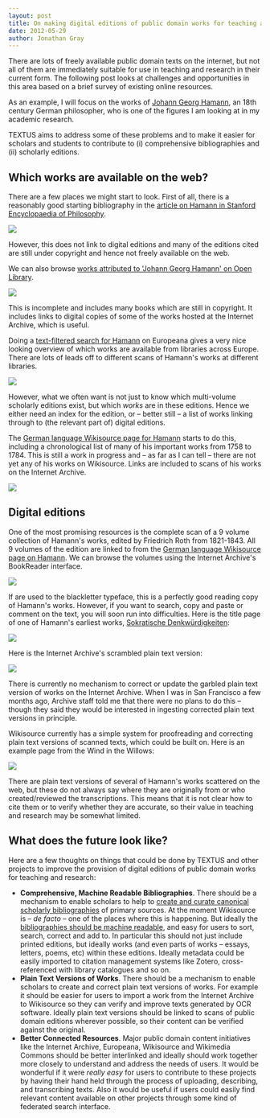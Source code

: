 ```yaml
---
layout: post
title: On making digital editions of public domain works for teaching and research
date: 2012-05-29
author: Jonathan Gray
---
```


There are lots of freely available public domain texts on the internet, but not all of them are immediately suitable for use in teaching and research in their current form. The following post looks at challenges and opportunities in this area based on a brief survey of existing online resources.

As an example, I will focus on the works of [Johann Georg Hamann][1], an 18th century German philosopher, who is one of the figures I am looking at in my academic research.

TEXTUS aims to address some of these problems and to make it easier for scholars and students to contribute to (i) comprehensive bibliographies and (ii) scholarly editions.

## Which works are available on the web?

There are a few places we might start to look. First of all, there is a reasonably good starting bibliography in the [article on Hamann in Stanford Encyclopaedia of Philosophy][2].

![][3]

However, this does not link to digital editions and many of the editions cited are still under copyright and hence not freely available on the web.

We can also browse [works attributed to 'Johann Georg Hamann' on Open Library][4].

![][5]

This is incomplete and includes many books which are still in copyright. It includes links to digital copies of some of the works hosted at the Internet Archive, which is useful.

Doing a [text-filtered search for Hamann][6] on Europeana gives a very nice looking overview of which works are available from libraries across Europe. There are lots of leads off to different scans of Hamann's works at different libraries.

![][7]

However, what we often want is not just to know which multi-volume scholarly editions exist, but which _works_ are in these editions. Hence we either need an index for the edition, or – better still – a list of works linking through to (the relevant part of) digital editions.

The [German language Wikisource page for Hamann][8] starts to do this, including a chronological list of many of his important works from 1758 to 1784. This is still a work in progress and – as far as I can tell – there are not yet any of his works on Wikisource. Links are included to scans of his works on the Internet Archive.

![][9]

## Digital editions

One of the most promising resources is the complete scan of a 9 volume collection of Hamann's works, edited by Friedrich Roth from 1821-1843. All 9 volumes of the edition are linked to from the [German language Wikisource page on Hamann][8]. We can browse the volumes using the Internet Archive's BookReader interface.

![][10]

If are used to the blackletter typeface, this is a perfectly good reading copy of Hamann's works. However, if you want to search, copy and paste or comment on the text, you will soon run into difficulties. Here is the title page of one of Hamann's earliest works, [Sokratische Denkwürdigkeiten][11]:

![][12]

Here is the Internet Archive's scrambled plain text version:

![][13]

There is currently no mechanism to correct or update the garbled plain text version of works on the Internet Archive. When I was in San Francisco a few months ago, Archive staff told me that there were no plans to do this – though they said they would be interested in ingesting corrected plain text versions in principle.

Wikisource currently has a simple system for proofreading and correcting plain text versions of scanned texts, which could be built on. Here is an example page from the Wind in the Willows:

![][14]

There are plain text versions of several of Hamann's works scattered on the web, but these do not always say where they are originally from or who created/reviewed the transcriptions. This means that it is not clear how to cite them or to verify whether they are accurate, so their value in teaching and research may be somewhat limited.

## What does the future look like?

Here are a few thoughts on things that could be done by TEXTUS and other projects to improve the provision of digital editions of public domain works for teaching and research:

* **Comprehensive, Machine Readable Bibliographies**. There should be a mechanism to enable scholars to help to [create and curate canonical scholarly bibliographies][15] of primary sources. At the moment Wikisource is – _de facto_ – one of the places where this is happening. But ideally the [bibliographies should be machine readable][16], and easy for users to sort, search, correct and add to. In particular this should not just include printed editions, but ideally works (and even parts of works – essays, letters, poems, etc) within these editions. Ideally metadata could be easily imported to citation management systems like Zotero, cross-referenced with library catalogues and so on.
* **Plain Text Versions of Works**. There should be a mechanism to enable scholars to create and correct plain text versions of works. For example it should be easier for users to import a work from the Internet Archive to Wikisource so they can verify and improve texts generated by OCR software. Ideally plain text versions should be linked to scans of public domain editions wherever possible, so their content can be verified against the original.
* **Better Connected Resources**. Major public domain content initiatives like the Internet Archive, Europeana, Wikisource and Wikimedia Commons should be better interlinked and ideally should work together more closely to understand and address the needs of users. It would be wonderful if it were _really easy_ for users to contribute to these projects by having their hand held through the process of uploading, describing, and transcribing texts. Also it would be useful if users could easily find relevant content available on other projects through some kind of federated search interface.

[1]: http://en.wikipedia.org/wiki/Johann_Georg_Hamann
[2]: http://plato.stanford.edu/entries/hamann/#Bib
[3]: http://farm9.staticflickr.com/8157/7287395658_ff9c455dc8_z.jpg
[4]: http://openlibrary.org/authors/OL251074A/Hamann_Johann_Georg
[5]: http://farm9.staticflickr.com/8008/7287395912_137afac8a8_z.jpg
[6]: http://www.europeana.eu/portal/search.html?query=who:Hamann,%20Johann%20Georg&qf=TYPE:TEXT
[7]: http://farm8.staticflickr.com/7075/7287572208_eacef91e33.jpg
[8]: http://de.wikisource.org/wiki/Johann_Georg_Hamann
[9]: http://farm9.staticflickr.com/8142/7287395216_ee0cbf6177_z.jpg
[10]: http://farm8.staticflickr.com/7104/7287756600_5e44c88cd7.jpg
[11]: http://de.wikipedia.org/wiki/Sokratische_Denkw%C3%BCrdigkeiten
[12]: http://farm8.staticflickr.com/7104/7287640390_ef65a69835_z.jpg
[13]: http://farm8.staticflickr.com/7245/7287708824_b3d1b0a947_o.png
[14]: http://farm8.staticflickr.com/7077/7288009176_e8ed668a4a_z.jpg
[15]: http://jonathangray.org/2010/01/22/bibliographica/
[16]: http://jonathangray.org/2012/03/26/on-machine-readable-reading-lists/